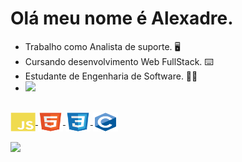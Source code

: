 # Olá meu nome é Alexadre.
- Trabalho como Analista de suporte. :desktop_computer:
- Cursando desenvolvimento Web FullStack. :keyboard:
- Estudante de Engenharia de Software. :student:
- <div align="left">
  <a href="https://github.com/alexandrevf2021">
  <img height="140em" src="https://github-readme-stats.vercel.app/api?username=alexandrevf2021&show_icons=true&theme=dark&include_all_commits=true&count_private=true"/>
</div> 
<div style="display: inline_block">
<br> <img align="center" alt="Rafa-Js" height="30" width="40" src="https://raw.githubusercontent.com/devicons/devicon/master/icons/javascript/javascript-plain.svg">
  <img align="center" alt="Rafa-HTML" height="30" width="40" src="https://raw.githubusercontent.com/devicons/devicon/master/icons/html5/html5-original.svg">
  <img align="center" alt="Rafa-CSS" height="30" width="40" src="https://raw.githubusercontent.com/devicons/devicon/master/icons/css3/css3-original.svg">
  <img align="center" alt="Rafa-Csharp" height="30" width="40" src="https://raw.githubusercontent.com/devicons/devicon/master/icons/c/c-original.svg">
</div>
  <div>
    <br>
  <a href="https://www.linkedin.com/in/alexandre-fagundes-536816225/" target="_blank"><img src="https://img.shields.io/badge/-LinkedIn-%230077B5?style=for-the-badge&logo=linkedin&logoColor=white" target="_blank"></a>
</div>
